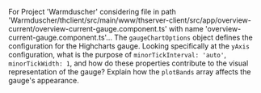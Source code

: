 For Project 'Warmduscher' considering file in path 'Warmduscher/thclient/src/main/www/thserver-client/src/app/overview-current/overview-current-gauge.component.ts' with name 'overview-current-gauge.component.ts'... 
The `gaugeChartOptions` object defines the configuration for the Highcharts gauge. Looking specifically at the `yAxis` configuration, what is the purpose of `minorTickInterval: 'auto'`, `minorTickWidth: 1`, and how do these properties contribute to the visual representation of the gauge? Explain how the `plotBands` array affects the gauge's appearance.